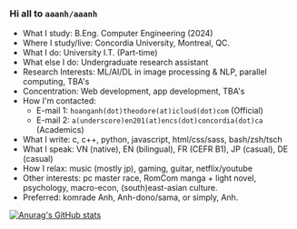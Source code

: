 ### Hi all to `aaanh/aaanh`

-   What I study: B.Eng. Computer Engineering (2024)
-   Where I study/live: Concordia University, Montreal, QC.
-   What I do: University I.T. (Part-time)
-   What else I do: Undergraduate research assistant
-   Research Interests: ML/AI/DL in image processing &amp; NLP, parallel computing, TBA's
-   Concentration: Web development, app development, TBA's
-   How I'm contacted:
    -   E-mail 1: `hoanganh(dot)theodore(at)icloud(dot)com` (Official)
    -   E-mail 2: `a(underscore)en201(at)encs(dot)concordia(dot)ca` (Academics)
-   What I write: c, c++, python, javascript, html/css/sass, bash/zsh/tsch
-   What I speak: VN (native), EN (bilingual), FR (CEFR B1), JP (casual), DE (casual)
-   How I relax: music (mostly jp), gaming, guitar, netflix/youtube
-   Other interests: pc master race, RomCom manga + light novel, psychology, macro-econ, (south)east-asian culture.
-   Preferred: komrade Anh, Anh-dono/sama, or simply, Anh.

[![Anurag's GitHub stats](https://github-readme-stats.vercel.app/api?username=aaanh&hide=prs,issues&theme=radical&show_icons=true)](https://github.com/anuraghazra/github-readme-stats)


<!--
**aaanh/aaanh** is a ✨ _special_ ✨ repository because its `README.md` (this file) appears on your GitHub profile.

Here are some ideas to get you started:

- 🔭 I’m currently working on ...
- 🌱 I’m currently learning ...
- 👯 I’m looking to collaborate on ...
- 🤔 I’m looking for help with ...
- 💬 Ask me about ...
- 📫 How to reach me: ...
- 😄 Pronouns: ...
- ⚡ Fun fact: ...
-->
